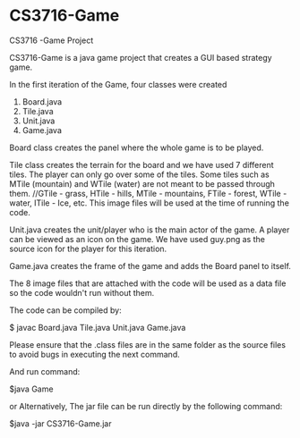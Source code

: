 CS3716-Game
===========

CS3716 -Game Project

CS3716-Game is a java game project that creates a GUI based strategy game.

In the first iteration of the Game, four classes were created 

1) Board.java
2) Tile.java
3) Unit.java
4) Game.java

Board class creates the panel where the whole game is to be played.

Tile class creates the terrain for the board and we have used 7 different tiles. The player can only go over some of the tiles. Some tiles such as MTile (mountain) and WTile (water) are not meant to be passed through them. 
//GTile - grass, HTile - hills, MTile - mountains, FTile - forest, WTile - water, ITile - Ice, etc.
This image files will be used at the time of running the code. 

Unit.java creates the unit/player who is the main actor of the game. A player can be viewed as an icon on the game. We have used guy.png as the source icon for the player for this iteration.

Game.java creates the frame of the game and adds the Board panel to itself. 

The 8 image files that are attached with the code will be used as a data file so the code wouldn't run without them.

The code can be compiled by:

$ javac Board.java Tile.java Unit.java Game.java

Please ensure that the .class files are in the same folder as the source files to avoid bugs in executing the next command. 

And run command: 

$java Game

or Alternatively, The jar file can be run directly by the following command:

$java -jar CS3716-Game.jar 


